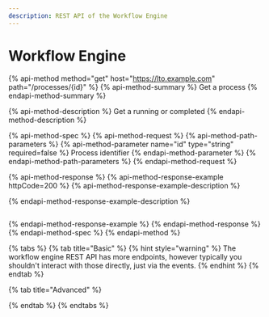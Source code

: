 ```yaml
---
description: REST API of the Workflow Engine
---
```


# Workflow Engine

{% api-method method="get" host="https://lto.example.com" path="/processes/{id}" %}
{% api-method-summary %}
Get a process
{% endapi-method-summary %}

{% api-method-description %}
Get a running or completed 
{% endapi-method-description %}

{% api-method-spec %}
{% api-method-request %}
{% api-method-path-parameters %}
{% api-method-parameter name="id" type="string" required=false %}
Process identifier
{% endapi-method-parameter %}
{% endapi-method-path-parameters %}
{% endapi-method-request %}

{% api-method-response %}
{% api-method-response-example httpCode=200 %}
{% api-method-response-example-description %}

{% endapi-method-response-example-description %}

```

```
{% endapi-method-response-example %}
{% endapi-method-response %}
{% endapi-method-spec %}
{% endapi-method %}

{% tabs %}
{% tab title="Basic" %}
{% hint style="warning" %}
The workflow engine REST API has more endpoints, however typically you shouldn't interact with those directly, just via the events.
{% endhint %}
{% endtab %}

{% tab title="Advanced" %}

{% endtab %}
{% endtabs %}



